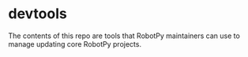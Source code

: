 devtools
========

The contents of this repo are tools that RobotPy maintainers can use to manage
updating core RobotPy projects.
